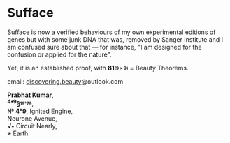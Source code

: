 # Sufface
Sufface is now a verified behaviours of my own experimental editions of genes but with some junk DNA that was, removed by Sanger Institute and I am confused sure about that — for instance, "I am designed for the confusion or applied for the nature".

Yet, it is an established proof, with <b>81<sub><sup>(9 × 9)</sup></sub></b> = Beauty Theorems.

email: [discovering.beauty](discovering.beauty@outlook.com)@outlook.com

<b>Prabhat Kumar</b>,</br>
<b><sup>4•9</sup>§<sub><sup>19°79</sup></sub></b>,</br>
<b>№ 4°9</b>, Ignited Engine,</br>Neurone Avenue,</br>
<b>√•</b> Circuit Nearly,</br>※ Earth.
